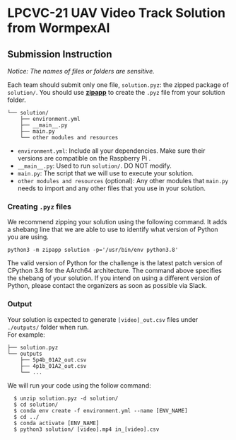 # LPCVC-21 UAV Video Track Solution from WormpexAI

## Submission Instruction
_Notice: The names of files or folders are sensitive._

Each team should submit only one file, `solution.pyz`: the zipped package of `solution/`. You should use __[zipapp](https://docs.python.org/3/library/zipapp.html)__ to create the `.pyz` file from your solution folder.
```
└── solution/
    ├── environment.yml
    ├── __main__.py
    ├── main.py
    └── other modules and resources
```
* `environment.yml`: Include all your dependencies. Make sure their versions are compatible on the Raspberry Pi .
* `__main__.py`: Used to run `solution/`. DO NOT modify.
* `main.py`: The script that we will use to execute your solution. 
* `other modules and resources` (optional): Any other modules that `main.py` needs to import and any other files that you use in your solution.

### Creating `.pyz` files
We recommend zipping your solution using the following command. It adds a shebang line that we are able to use to identify what version of Python you are using.
```
python3 -m zipapp solution -p='/usr/bin/env python3.8'
```
The valid version of Python for the challenge is the latest patch version of CPython 3.8 for the AArch64 architecture. The command above specifies the shebang of your solution.
If you intend on using a different version of Python, please contact the organizers as soon as possible via Slack.

### Output
Your solution is expected to generate `[video]_out.csv` files under `./outputs/` folder when run.    
For example:
```
├── solution.pyz
└── outputs
    ├── 5p4b_01A2_out.csv
    ├── 4p1b_01A2_out.csv
    └── ...
```   
We will run your code using the follow command:
```
  $ unzip solution.pyz -d solution/
  $ cd solution/
  $ conda env create -f environment.yml --name [ENV_NAME]
  $ cd ../
  $ conda activate [ENV_NAME]
  $ python3 solution/ [video].mp4 in_[video].csv
```
